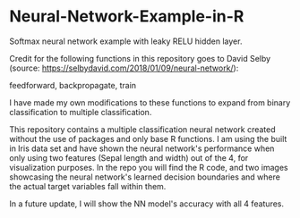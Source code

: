 # Neural-Network-Example-in-R
Softmax neural network example with leaky RELU hidden layer.

Credit for the following functions in this repository goes to David Selby (source: https://selbydavid.com/2018/01/09/neural-network/):

feedforward, backpropagate, train

I have made my own modifications to these functions to expand from binary classification to multiple classification.

This repository contains a multiple classification neural network created without the use of packages and only base R functions. I am using the built in Iris data set and have shown the neural network's performance when only using two features (Sepal length and width) out of the 4, for visualization purposes. In the repo you will find the R code, and two images showcasing the neural network's learned decision boundaries and where the actual target variables fall within them.

In a future update, I will show the NN model's accuracy with all 4 features.


